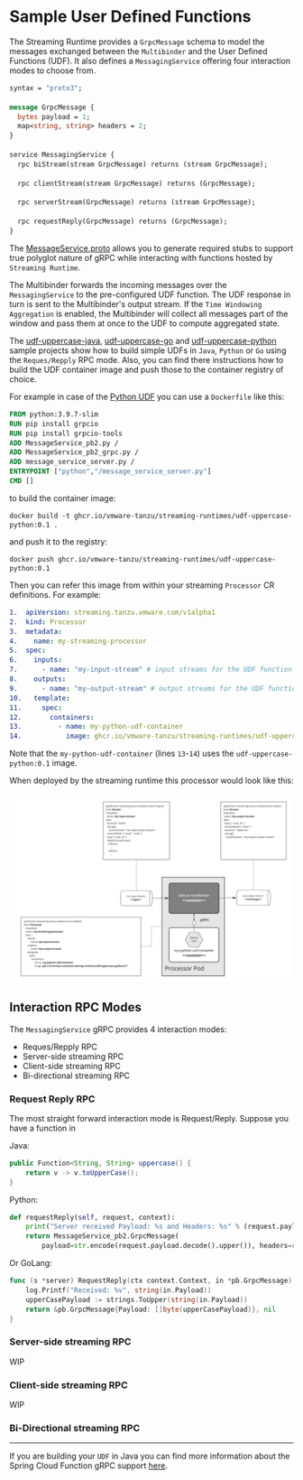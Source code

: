 # Sample User Defined Functions

The Streaming Runtime provides a `GrpcMessage` schema to model the messages exchanged between the `Multibinder` and the User Defined Functions (UDF).
It also defines a `MessagingService` offering four interaction modes to choose from. 

```protobuf
syntax = "proto3";

message GrpcMessage {
  bytes payload = 1;
  map<string, string> headers = 2;
}

service MessagingService {
  rpc biStream(stream GrpcMessage) returns (stream GrpcMessage);

  rpc clientStream(stream GrpcMessage) returns (GrpcMessage);

  rpc serverStream(GrpcMessage) returns (stream GrpcMessage);

  rpc requestReply(GrpcMessage) returns (GrpcMessage);
}
```

The [MessageService.proto](./MessageService.proto) allows you to generate required stubs to support true polyglot nature of gRPC while interacting with functions hosted by `Streaming Runtime`.

The Multibinder forwards the incoming messages over the `MessagingService` to the pre-configured UDF function.
The UDF response in turn is sent to the Multibinder's output stream.
If the `Time Windowing Aggregation` is enabled, the Multibinder will collect all messages part of the window and pass them at once to the UDF to compute aggregated state.

The [udf-uppercase-java](./udf-uppercase-java), [udf-uppercase-go](./udf-uppercase-go) and [udf-uppercase-python](./udf-uppercase-python) sample projects
show how to build simple UDFs in `Java`, `Python` or `Go` using the `Reques/Repply` RPC mode.
Also, you can find there instructions how to build the UDF container image and push those to the container registry of choice.

For example in case of the [Python UDF](./udf-uppercase-python) you can use a `Dockerfile` like this:

```dockerfile
FROM python:3.9.7-slim
RUN pip install grpcio
RUN pip install grpcio-tools
ADD MessageService_pb2.py /
ADD MessageService_pb2_grpc.py /
ADD message_service_server.py /
ENTRYPOINT ["python","/message_service_server.py"]
CMD []
```

to build the container image:
```shell
docker build -t ghcr.io/vmware-tanzu/streaming-runtimes/udf-uppercase-python:0.1 .
```
and push it to the registry:
```shell
docker push ghcr.io/vmware-tanzu/streaming-runtimes/udf-uppercase-python:0.1
```

Then you can refer this image from within your streaming `Processor` CR definitions. 
For example:

```yaml
1.  apiVersion: streaming.tanzu.vmware.com/v1alpha1
2.  kind: Processor
3.  metadata:
4.    name: my-streaming-processor
5.  spec:
6.    inputs: 
7.      - name: "my-input-stream" # input streams for the UDF function  
8.    outputs: 
9.      - name: "my-output-stream" # output streams for the UDF function        
10.   template:
11.     spec:
12.       containers:
13.         - name: my-python-udf-container
14.           image: ghcr.io/vmware-tanzu/streaming-runtimes/udf-uppercase-python:0.1
```

Note that the `my-python-udf-container` (lines `13`-`14`) uses the `udf-uppercase-python:0.1` image.

When deployed by the streaming runtime this processor would look like this:

![Python UDF Flow](./streaming-runtime-python-udf-pipeline.jpg)


## Interaction RPC Modes

The `MessagingService` gRPC provides 4 interaction modes:

* Reques/Repply RPC
* Server-side streaming RPC
* Client-side streaming RPC
* Bi-directional streaming RPC

### Request Reply RPC

The most straight forward interaction mode is Request/Reply. Suppose you have a function in

Java:
```java
public Function<String, String> uppercase() {
    return v -> v.toUpperCase();
}
```

Python:
```python
def requestReply(self, request, context):
    print("Server received Payload: %s and Headers: %s" % (request.payload.decode(), request.headers))
    return MessageService_pb2.GrpcMessage(
        payload=str.encode(request.payload.decode().upper()), headers=request.headers)
```

Or GoLang:
```go
func (s *server) RequestReply(ctx context.Context, in *pb.GrpcMessage) (*pb.GrpcMessage, error) {
    log.Printf("Received: %v", string(in.Payload))
    upperCasePayload := strings.ToUpper(string(in.Payload))
    return &pb.GrpcMessage{Payload: []byte(upperCasePayload)}, nil
}
```

### Server-side streaming RPC
WIP

### Client-side streaming RPC
WIP

### Bi-Directional streaming RPC

----

If you are building your `UDF` in Java you can find more information about the Spring Cloud Function gRPC support [here](https://github.com/spring-cloud/spring-cloud-function/blob/v3.2.1/spring-cloud-function-adapters/spring-cloud-function-grpc/README.md).